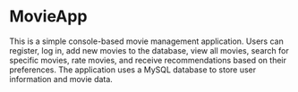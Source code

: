 # MovieApp
This is a simple console-based movie management application. Users can register, log in, add new movies to the database, view all movies, search for specific movies, rate movies, and receive recommendations based on their preferences. The application uses a MySQL database to store user information and movie data.
